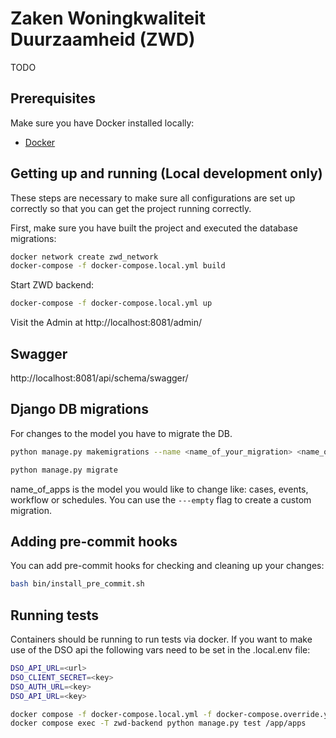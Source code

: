 # Zaken Woningkwaliteit Duurzaamheid (ZWD)
TODO

## Prerequisites

Make sure you have Docker installed locally:

- [Docker](https://docs.docker.com/docker-for-mac/install/)

## Getting up and running (Local development only)

These steps are necessary to make sure all configurations are set up correctly so that you can get the project running correctly.

First, make sure you have built the project and executed the database migrations:

```bash
docker network create zwd_network
docker-compose -f docker-compose.local.yml build
```

Start ZWD backend:

```bash
docker-compose -f docker-compose.local.yml up
```

Visit the Admin at http://localhost:8081/admin/

## Swagger

http://localhost:8081/api/schema/swagger/

## Django DB migrations

For changes to the model you have to migrate the DB.

```bash
python manage.py makemigrations --name <name_of_your_migration> <name_of_apps>

python manage.py migrate
```

name_of_apps is the model you would like to change like: cases, events, workflow or schedules.
You can use the `---empty` flag to create a custom migration.

## Adding pre-commit hooks

You can add pre-commit hooks for checking and cleaning up your changes:

```bash
bash bin/install_pre_commit.sh
```


## Running tests

Containers should be running to run tests via docker.
If you want to make use of the DSO api the following vars need to be set in the .local.env file:

```bash
DSO_API_URL=<url>
DSO_CLIENT_SECRET=<key>
DSO_AUTH_URL=<key>
DSO_API_URL=<key>
```



```bash
docker compose -f docker-compose.local.yml -f docker-compose.override.yml up -d
docker compose exec -T zwd-backend python manage.py test /app/apps
```
